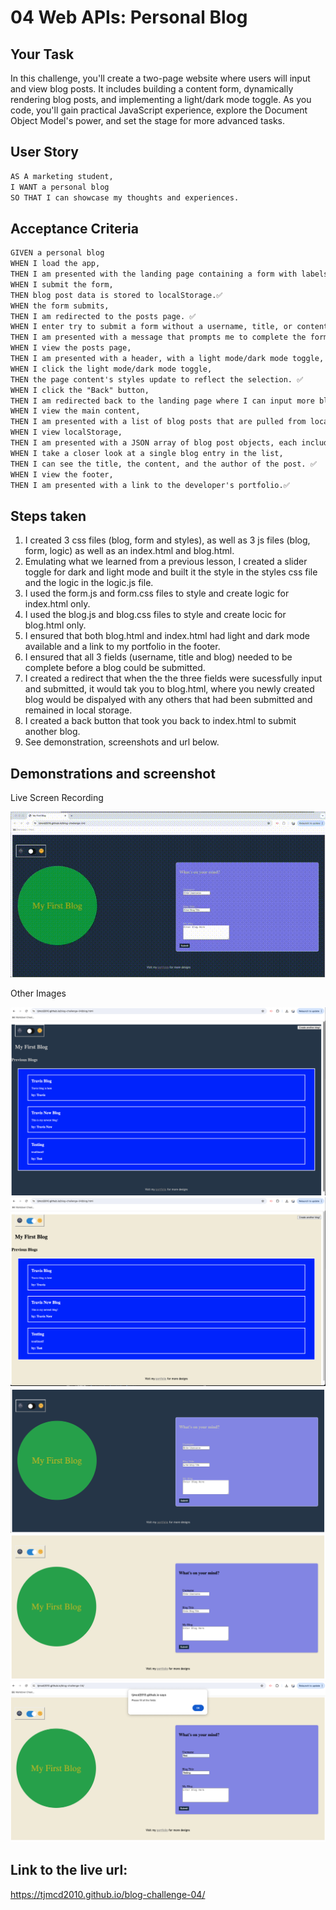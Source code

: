 # 04 Web APIs: Personal Blog

## Your Task

In this challenge, you'll create a two-page website where users will input and view blog posts. It includes building a content form, dynamically rendering blog posts, and implementing a light/dark mode toggle. As you code, you'll gain practical JavaScript experience, explore the Document Object Model's power, and set the stage for more advanced tasks.

## User Story

```md
AS A marketing student,
I WANT a personal blog
SO THAT I can showcase my thoughts and experiences.
```

## Acceptance Criteria

```md
GIVEN a personal blog
WHEN I load the app,
THEN I am presented with the landing page containing a form with labels and inputs for username, blog title, and blog content. ✅
WHEN I submit the form,
THEN blog post data is stored to localStorage.✅
WHEN the form submits,
THEN I am redirected to the posts page. ✅
WHEN I enter try to submit a form without a username, title, or content,
THEN I am presented with a message that prompts me to complete the form.✅
WHEN I view the posts page,
THEN I am presented with a header, with a light mode/dark mode toggle, and a "Back" button. ✅
WHEN I click the light mode/dark mode toggle,
THEN the page content's styles update to reflect the selection. ✅
WHEN I click the "Back" button,
THEN I am redirected back to the landing page where I can input more blog entries. ✅
WHEN I view the main content,
THEN I am presented with a list of blog posts that are pulled from localStorage. ✅
WHEN I view localStorage,
THEN I am presented with a JSON array of blog post objects, each including the post author's username, title of the post, and post's content.✅
WHEN I take a closer look at a single blog entry in the list,
THEN I can see the title, the content, and the author of the post. ✅
WHEN I view the footer,
THEN I am presented with a link to the developer's portfolio.✅ 
```

## Steps taken

1. I created 3 css files (blog, form and styles), as well as 3 js files (blog, form, logic) as well as an index.html and blog.html.
2. Emulating what we learned from a previous lesson, I created a slider toggle for dark and light mode and built it the style in the styles css file and the logic in the logic.js file. 
3. I used the form.js and form.css files to style and create logic for index.html only.
4. I used the blog.js and blog.css files to style and create locic for blog.html only. 
5. I ensured that both blog.html and index.html had light and dark mode available and a link to my portfolio in the footer.
6. I ensured that all 3 fields (username, title and blog) needed to be complete before a blog could be submitted. 
7. I created a redirect that when the the three fields were sucessfully input and submitted, it would tak you to blog.html, where you newly created blog would be dispalyed with any others that had been submitted and remained in local storage. 
8. I created a back button that took you back to index.html to submit another blog. 
9. See demonstration, screenshots and url below.

## Demonstrations and screenshot

Live Screen Recording

![Live Screen Recording](assets/Images/Blog-Challenge.gif)

Other Images

![Blog Dark Mode](assets/Images/Blog-Dark.png)
![Blog Light Mode](assets/Images/Blog-Light.png)
![Index Dark Mode](assets/Images/Index-Dark.png)
![Index Light Mode](assets/Images/Index-Light.png)
![Error Message](assets/Images/Error-Message.png)

## Link to the live url:

https://tjmcd2010.github.io/blog-challenge-04/